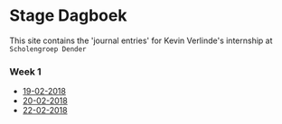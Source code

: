 # Stage Dagboek

This site contains the 'journal entries' for Kevin Verlinde's internship at `Scholengroep Dender`

### Week 1

- [19-02-2018](entries/19-02.md)
- [20-02-2018](entries/20-02.md)
- [22-02-2018](entries/22-02.md)
